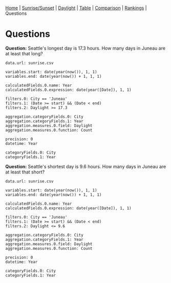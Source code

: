 [Home](#url=README.md) |
[Sunrise/Sunset](#url=sunrise.md) |
[Daylight](#url=daylight.md) |
[Table](#url=daylight-table.md) |
[Comparison](#url=compare.md) |
[Rankings](#url=daylight-rank.md) |
Questions


# Questions

**Question:** Seattle's longest day is 17.3 hours. How many days in Juneau are at least that long?

~~~ data-table
data.url: sunrise.csv

variables.start: date(year(now()), 1, 1)
variables.end: date(year(now()) + 1, 1, 1)

calculatedFields.0.name: Year
calculatedFields.0.expression: date(year([Date]), 1, 1)

filters.0: City == 'Juneau'
filters.1: (Date >= start) && (Date < end)
filters.2: Daylight >= 17.3

aggregation.categoryFields.0: City
aggregation.categoryFields.1: Year
aggregation.measures.0.field: Daylight
aggregation.measures.0.function: Count

precision: 0
datetime: Year

categoryFields.0: City
categoryFields.1: Year
~~~

**Question:** Seattle's shortest day is 9.6 hours. How many days in Juneau are at least that short?

~~~ data-table
data.url: sunrise.csv

variables.start: date(year(now()), 1, 1)
variables.end: date(year(now()) + 1, 1, 1)

calculatedFields.0.name: Year
calculatedFields.0.expression: date(year([Date]), 1, 1)

filters.0: City == 'Juneau'
filters.1: (Date >= start) && (Date < end)
filters.2: Daylight <= 9.6

aggregation.categoryFields.0: City
aggregation.categoryFields.1: Year
aggregation.measures.0.field: Daylight
aggregation.measures.0.function: Count

precision: 0
datetime: Year

categoryFields.0: City
categoryFields.1: Year
~~~
